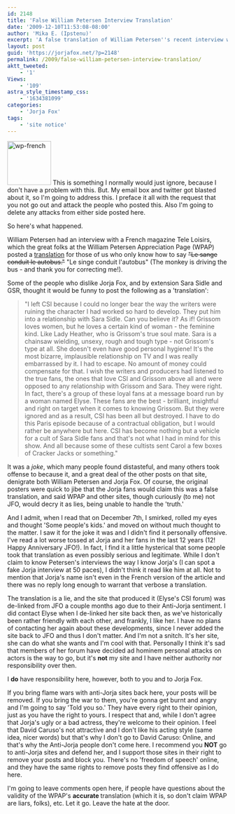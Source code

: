 ```yaml
---
id: 2148
title: 'False William Petersen Interview Translation'
date: '2009-12-10T11:53:08-08:00'
author: 'Mika E. (Ipstenu)'
excerpt: 'A false translation of William Petersen''s recent interview with a French Magazine claims he hated Jorja and GSR.  Let me assure you, that was someone''s poor idea of a joke.'
layout: post
guid: 'https://jorjafox.net/?p=2148'
permalink: /2009/false-william-petersen-interview-translation/
aktt_tweeted:
    - '1'
Views:
    - '109'
astra_style_timestamp_css:
    - '1634381099'
categories:
    - 'Jorja Fox'
tags:
    - 'site notice'
---
```


<a href="http://billypetersen.com/site/2009/12/french-tv-mag-tele-loisirs-translation/"><img src="//static.jorjafox.net/wordpress/2009/12/wp-french-100x100.jpg" alt="wp-french" title="wp-french" width="100" height="100" class="alignleft size-thumbnail wp-image-2149" /></a> This is something I normally would just ignore, because I don't have a problem with this. But. My email box and twitter got blasted about it, so I'm going to address this. I preface it all with the request that you not go out and attack the people who posted this.  Also I'm going to delete any attacks from either side posted here.

So here's what happened.

William Petersen had an interview with a French magazine Tele Loisirs, which the great folks at the William Petersen Appreciation Page (WPAP) posted a <a href="http://billypetersen.com/site/2009/12/french-tv-mag-tele-loisirs-translation/">translation</a> for those of us who only know how to say <del datetime="2009-12-11T16:51:06+00:00">"Le sange conduit le autobus."</del> "Le singe conduit l'autobus" (The monkey is driving the bus - and thank you for correcting me!).

Some of the people who dislike Jorja Fox, and by extension Sara Sidle and GSR, thought it would be funny to post the following as a 'translation':
<blockquote>"I left CSI because I could no longer bear the way the writers were ruining the character I had worked so hard to develop. They put him into a relationship with Sara Sidle. Can you believe it? As if! Grissom loves women, but he loves a certain kind of woman - the feminine kind. Like Lady Heather, who is Grissom's true soul mate. Sara is a chainsaw wielding, unsexy, rough and tough type - not Grissom's type at all. She doesn't even have good personal hygiene! It's the most bizarre, implausible relationship on TV and I was really embarrassed by it. I had to escape. No amount of money could compensate for that. I wish the writers and producers had listened to the true fans, the ones that love CSI and Grissom above all and were opposed to any relationship with Grissom and Sara. They were right. In fact, there's a group of these loyal fans at a message board run by a woman named Elyse. These fans are the best - brilliant, insightful and right on target when it comes to knowing Grissom. But they were ignored and as a result, CSI has been all but destroyed. I have to do this Paris episode because of a contractual obligation, but I would rather be anywhere but here. CSI has become nothing but a vehicle for a cult of Sara Sidle fans and that's not what I had in mind for this show. And all because some of these cultists sent Carol a few boxes of Cracker Jacks or something."</blockquote>

It was a <em>joke</em>, which many people found distasteful, and many others took offense to because it, and a great deal of the other posts on that site, denigrate both William Petersen and Jorja Fox.  Of course, the original posters were quick to jibe that the Jorja fans would claim this was a false translation, and said WPAP and other sites, though curiously (to me) not JFO, would decry it as lies, being unable to handle the 'truth.'

And I admit, when I read that on December 7th, I smirked, rolled my eyes and thought 'Some people's kids.' and moved on without much thought to the matter.  I saw it for the joke it was and I didn't find it personally offensive. I've read a lot worse tossed at Jorja and her fans in the last 12 years (12! Happy Anniversary JFO!). In fact, I find it a little hysterical that some people took that translation as even possibly serious and legitimate.  While I don't claim to know Petersen's interviews the way I know Jorja's (I can spot a fake Jorja interview at 50 paces), I didn't think it read like him at all.  Not to mention that Jorja's name isn't even in the French version of the article and there was no reply long enough to warrant that verbose a translation.

The translation is a lie, and the site that produced it (Elyse's CSI forum) was de-linked from JFO a couple months ago due to their Anti-Jorja sentiment. I did contact Elyse when I de-linked her site back then, as we've historically been rather friendly with each other, and frankly, I like her. I have no plans of contacting her again about these developments, since I never added the site back to JFO and thus I don't matter.  And I'm not a snitch. It's her site, she can do what she wants and I'm cool with that.  Personally I think it's sad that members of her forum have decided ad hominem personal attacks on actors is the way to go, but it's <strong>not</strong> my site and I have neither authority nor responsibility over then. 

I <strong>do</strong> have responsibility here, however, both to you and to Jorja Fox.

If you bring flame wars with anti-Jorja sites back here, your posts will be removed.  If you bring the war to them, you're gonna get burnt and angry and I'm going to say 'Told you so.'  They have every right to their opinion, just as you have the right to yours.  I respect that and, while I don't agree that Jorja's ugly or a bad actress, they're welcome to their opinion. I feel that David Caruso's not attractive and I don't like his acting style (same idea, nicer words) but that's why I don't go to David Caruso: Online, and that's why the Anti-Jorja people don't come here.  I recommend you <strong>NOT</strong> go to anti-Jorja sites and defend her, and I support those sites in their right to remove your posts and block you.  There's no 'freedom of speech' online, and they have the same rights to remove posts they find offensive as I do here.

I'm going to leave comments open here, if people have questions about the validity of the WPAP's <strong>accurate </strong>translation (which it is, so don't claim WPAP are liars, folks), etc.  Let it go.  Leave the hate at the door.